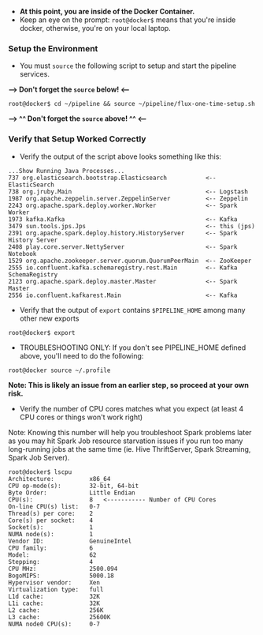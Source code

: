 * **At this point, you are inside of the Docker Container.**
* Keep an eye on the prompt:  `root@docker$` means that you're inside docker, otherwise, you're on your local laptop.

### Setup the Environment
* You must `source` the following script to setup and start the pipeline services.

**--> Don't forget the `source` below! <--**

```
root@docker$ cd ~/pipeline && source ~/pipeline/flux-one-time-setup.sh
```

**--> ^^ Don't forget the `source` above! ^^ <--**

### Verify that Setup Worked Correctly
* Verify the output of the script above looks something like this:
```
...Show Running Java Processes...
737 org.elasticsearch.bootstrap.Elasticsearch           <-- ElasticSearch
738 org.jruby.Main                                      <-- Logstash
1987 org.apache.zeppelin.server.ZeppelinServer          <-- Zeppelin 
2243 org.apache.spark.deploy.worker.Worker              <-- Spark Worker
1973 kafka.Kafka                                        <-- Kafka
3479 sun.tools.jps.Jps                                  <-- this (jps)
2391 org.apache.spark.deploy.history.HistoryServer      <-- Spark History Server
2408 play.core.server.NettyServer                       <-- Spark Notebook
1529 org.apache.zookeeper.server.quorum.QuorumPeerMain  <-- ZooKeeper
2555 io.confluent.kafka.schemaregistry.rest.Main        <-- Kafka SchemaRegistry
2123 org.apache.spark.deploy.master.Master              <-- Spark Master
2556 io.confluent.kafkarest.Main                        <-- Kafka
```
* Verify that the output of `export` contains `$PIPELINE_HOME` among many other new exports
```
root@docker$ export
```

* TROUBLESHOOTING ONLY:  If you don't see PIPELINE_HOME defined above, you'll need to do the following:
```
root@docker source ~/.profile
```
**Note:  This is likely an issue from an earlier step, so proceed at your own risk.**

* Verify the number of CPU cores matches what you expect (at least 4 CPU cores or things won't work right)

Note:  Knowing this number will help you troubleshoot Spark problems later as you may hit Spark Job resource starvation issues if you run too many long-running jobs at the same time (ie. Hive ThriftServer, Spark Streaming, Spark Job Server).
```
root@docker$ lscpu
Architecture:          x86_64
CPU op-mode(s):        32-bit, 64-bit
Byte Order:            Little Endian
CPU(s):                8   <----------- Number of CPU Cores
On-line CPU(s) list:   0-7
Thread(s) per core:    2
Core(s) per socket:    4
Socket(s):             1
NUMA node(s):          1
Vendor ID:             GenuineIntel
CPU family:            6
Model:                 62
Stepping:              4
CPU MHz:               2500.094
BogoMIPS:              5000.18
Hypervisor vendor:     Xen
Virtualization type:   full
L1d cache:             32K
L1i cache:             32K
L2 cache:              256K
L3 cache:              25600K
NUMA node0 CPU(s):     0-7
```